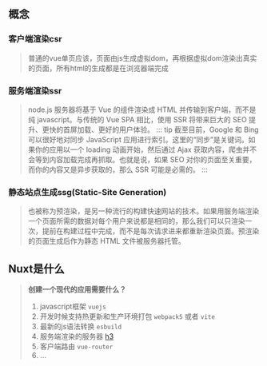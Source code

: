 
## 概念
  ### 客户端渲染csr
  > 普通的vue单页应该，页面由js生成虚拟dom，再根据虚拟dom渲染出真实的页面，所有html的生成都是在浏览器端完成
  ### 服务端渲染ssr 
  > node.js 服务器将基于 Vue 的组件渲染成 HTML 并传输到客户端，而不是纯 javascript。与传统的 Vue SPA 相比，使用 SSR 将带来巨大的 SEO 提升、更快的首屏加载、更好的用户体验。
::: tip
  截至目前，Google 和 Bing 可以很好地对同步 JavaScript 应用进行索引。这里的“同步”是关键词。如果你的应用以一个 loading 动画开始，然后通过 Ajax 获取内容，爬虫并不会等到内容加载完成再抓取。也就是说，如果 SEO 对你的页面至关重要，而你的内容又是异步获取的，那么 SSR 可能是必需的。
:::
  ### 静态站点生成ssg(Static-Site Generation)
 > 也被称为预渲染，是另一种流行的构建快速网站的技术。如果用服务端渲染一个页面所需的数据对每个用户来说都是相同的，那么我们可以只渲染一次，提前在构建过程中完成，而不是每次请求进来都重新渲染页面。预渲染的页面生成后作为静态 HTML 文件被服务器托管。
 
##  Nuxt是什么
  > **创建一个现代的应用需要什么？**
  > 1. javascript框架  ` vuejs `
  > 2. 开发时候支持热更新和生产环境打包 ` webpack5 ` 或者 ` vite `
  > 3. 最新的js语法转换  ` esbuild `
  > 4. 服务端渲染的服务器  [h3](https://github.com/unjs/h3)
  > 5. 客户端路由 ` vue-router `
  > 6.  ...
